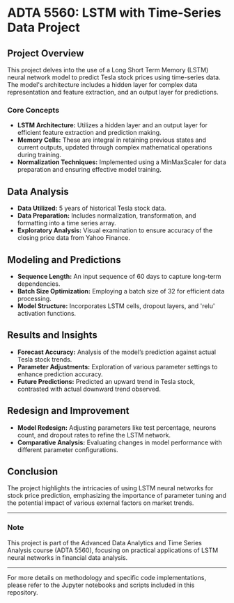 # ADTA 5560: LSTM with Time-Series Data Project

## Project Overview
This project delves into the use of a Long Short Term Memory (LSTM) neural network model to predict Tesla stock prices using time-series data. The model's architecture includes a hidden layer for complex data representation and feature extraction, and an output layer for predictions.

### Core Concepts
- **LSTM Architecture:** Utilizes a hidden layer and an output layer for efficient feature extraction and prediction making.
- **Memory Cells:** These are integral in retaining previous states and current outputs, updated through complex mathematical operations during training.
- **Normalization Techniques:** Implemented using a MinMaxScaler for data preparation and ensuring effective model training.

## Data Analysis
- **Data Utilized:** 5 years of historical Tesla stock data.
- **Data Preparation:** Includes normalization, transformation, and formatting into a time series array.
- **Exploratory Analysis:** Visual examination to ensure accuracy of the closing price data from Yahoo Finance.

## Modeling and Predictions
- **Sequence Length:** An input sequence of 60 days to capture long-term dependencies.
- **Batch Size Optimization:** Employing a batch size of 32 for efficient data processing.
- **Model Structure:** Incorporates LSTM cells, dropout layers, and 'relu' activation functions.

## Results and Insights
- **Forecast Accuracy:** Analysis of the model’s prediction against actual Tesla stock trends.
- **Parameter Adjustments:** Exploration of various parameter settings to enhance prediction accuracy.
- **Future Predictions:** Predicted an upward trend in Tesla stock, contrasted with actual downward trend observed.

## Redesign and Improvement
- **Model Redesign:** Adjusting parameters like test percentage, neurons count, and dropout rates to refine the LSTM network.
- **Comparative Analysis:** Evaluating changes in model performance with different parameter configurations.

## Conclusion
The project highlights the intricacies of using LSTM neural networks for stock price prediction, emphasizing the importance of parameter tuning and the potential impact of various external factors on market trends.

---

### Note
This project is part of the Advanced Data Analytics and Time Series Analysis course (ADTA 5560), focusing on practical applications of LSTM neural networks in financial data analysis.

---

For more details on methodology and specific code implementations, please refer to the Jupyter notebooks and scripts included in this repository.
